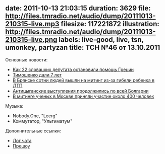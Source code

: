 date: 2011-10-13 21:03:15
duration: 3629
file: http://files.tmradio.net/audio/dump/20111013-210315-live.mp3
filesize: 117221872
illustration: http://files.tmradio.net/audio/dump/20111013-210315-live.png
labels: live-good, live, tsn, umonkey, partyzan
title: ТСН №46 от 13.10.2011
---
Основные новости:

- [Как 22 словацких депутата остановили помощь Греции](http://www.sme.sk/c/6095543/minuta-po-minute-poslanci-schvalili-posilnenie-eurovalu-a-odvolali-sulika.html)
- [Тимошенко дали 7 лет](http://txt.newsru.com/world/11oct2011/timoshenko_2.html)
- [В Брянске сотни людей вышли на митинг из-за гибели ребенка в ДТП](http://www.vesti.ru/doc.html?id=599682)
- [Антицыганские выступления продолжились по всей Болгарии](http://www.gazeta.ru/news/lenta/2011/09/27/n_2026578.shtml)
- [В митинге ученых в Москве приняли участие около 400 человек](http://www.grani.ru/Society/Science/m.192257.html)

Музыка:

- Nobody.One, "Leerg"
- Коммутатор, "Ультиматум"

Дополнительные ссылки:

- [Лог чата](http://files.tmradio.net/audio/dump/20111013-210315-live.txt)
- [Прешоу](http://www.tmradio.net/live/recordings/20111013/205625/)
